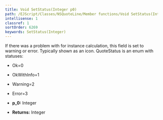 ```yaml
---
title: Void SetStatus(Integer p0)
path: /EJScript/Classes/NSQuoteLine/Member functions/Void SetStatus(Integer p_0)
intellisense: 1
classref: 1
sortOrder: 6269
keywords: SetStatus(Integer)
---
```


If there was a problem with for instance calculation, this field is set to warning or error. Typically shown as an icon. QuoteStatus is an enum with statuses: 

* Ok=0
* OkWithInfo=1
* Warning=2
* Error=3

* **p_0:** Integer
* **Returns:** Integer



